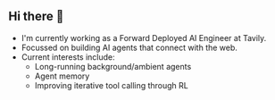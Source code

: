 ## Hi there 👋
- I'm currently working as a Forward Deployed AI Engineer at Tavily.
- Focussed on building AI agents that connect with the web.
- Current interests include:
  - Long-running background/ambient agents
  - Agent memory
  - Improving iterative tool calling through RL
<!--
**deansaco/deansaco** is a ✨ _special_ ✨ repository because its `README.md` (this file) appears on your GitHub profile.

Here are some ideas to get you started:

- 🔭 I’m currently working on ...
- 🌱 I’m currently learning ...
- 👯 I’m looking to collaborate on ...
- 🤔 I’m looking for help with ...
- 💬 Ask me about ...
- 📫 How to reach me: ...
- 😄 Pronouns: ...
- ⚡ Fun fact: ...
-->
